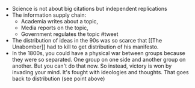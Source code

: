 - Science is not about big citations but independent replications
- The information supply chain:
	- Academia writes about a topic,
	- Media reports on the topic,
	- Government regulates the topic #tweet
- The distribution of ideas in the 90s was so scarce that [[The Unabomber]] had to kill to get distribution of his manifesto.
- In the 1800s, you could have a physical war between groups because they were so separated. One group on one side and another group on another. But you can't do that now. So instead, victory is won by invading your mind. It's fought with ideologies and thoughts. That goes back to distribution (see point above)